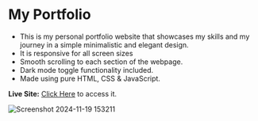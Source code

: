 # My Portfolio

- This is my personal portfolio website that showcases my skills and my journey in a simple minimalistic and elegant design.
- It is responsive for all screen sizes
- Smooth scrolling to each section of the webpage.
- Dark mode toggle functionality included.
- Made using pure HTML, CSS & JavaScript.

**Live Site:** [Click Here](http://wespyportfolio.netlify.app/) to access it.

![Screenshot 2024-11-19 153211](https://github.com/user-attachments/assets/37649533-1ba8-4fcd-a9ae-33a6b7bf3c28)
